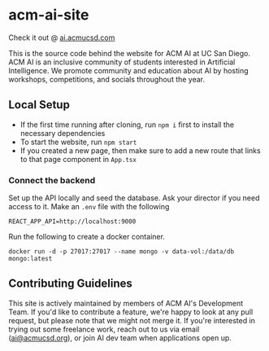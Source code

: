 # acm-ai-site

Check it out @ [ai.acmucsd.com](https://ai.acmucsd.com)


This is the source code behind the website for ACM AI at UC San Diego. ACM AI is an inclusive community of students interested in Artificial Intelligence. We promote community and education about AI by hosting workshops, competitions, and socials throughout the year.

## Local Setup 
- If the first time running after cloning, run `npm i` first to install the necessary dependencies
- To start the website, run `npm start`
- If you created a new page, then make sure to add a new route that links to that page component in `App.tsx`

### Connect the backend
Set up the API locally and seed the database. Ask your director if you need access to it. Make an `.env` file with the following
```
REACT_APP_API=http://localhost:9000
```

Run the following to create a docker container.
```
docker run -d -p 27017:27017 --name mongo -v data-vol:/data/db mongo:latest
```

## Contributing Guidelines
This site is actively maintained by members of ACM AI's Development Team. If you'd like to contribute a feature, we're happy to look at any pull request, but please note that we might not merge it. If you're interested in trying out some freelance work, reach out to us via email (ai@acmucsd.org), or join AI dev team when applications open up.